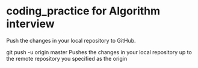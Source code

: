 # coding_practice for Algorithm interview

Push the changes in your local repository to GitHub.

git push -u origin master
Pushes the changes in your local repository up to the remote repository you specified as the origin
